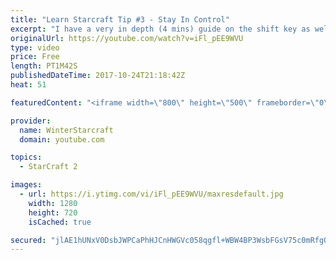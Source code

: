 ```yaml
---
title: "Learn Starcraft Tip #3 - Stay In Control"
excerpt: "I have a very in depth (4 mins) guide on the shift key as well here https://www.youtube.com/watch?v=7x9pHr544oY"
originalUrl: https://youtube.com/watch?v=iFl_pEE9WVU
type: video
price: Free
length: PT1M42S
publishedDateTime: 2017-10-24T21:18:42Z
heat: 51

featuredContent: "<iframe width=\"800\" height=\"500\" frameborder=\"0\" src=\"https://www.youtube.com/embed/iFl_pEE9WVU\" allow=\"accelerometer; autoplay; encrypted-media; gyroscope; picture-in-picture\" allowfullscreen></iframe>"

provider:
  name: WinterStarcraft
  domain: youtube.com

topics:
  - StarCraft 2

images:
  - url: https://i.ytimg.com/vi/iFl_pEE9WVU/maxresdefault.jpg
    width: 1280
    height: 720
    isCached: true

secured: "jlAE1hUNxV0DsbJWPCaPhHJCnHWGVc058qgfl+WBW4BP3WsbFGsV75c0mRfgQpRiT6OOIaN+AEMoBWrZl01jVZIh9g57KQicnaR7P9RVJiNoUQPoQJ6U7LGB+Ope+u7/4HFVgTmg0f/7gOhuj2duauBX8sqA6NAZV6HtXKtdmYWrhvBvuyStjm0w5E+lUI/AhoReSRdX2w5c78GI17SzsiOSsKF3zM/Lyt9DE+ms0p6xZrYr9dmO1+0SeREwDS0RMAJetHt7II62UtLdhw5PbL0gcmfigVspgRX4sVQHo6YhBRHffhnhdHjIwAxonAqmkvn03IULwRoEUZ5kgdNlmIiC8x/HpgZ6F7MQ+xdDddDsK4pGboZGKeYebVJ4kgreLdCpjw0e+5J+j/kcrRw79BCIkevthQU1fAgYwXETQnE=;vcuJ1EN4s+T4Uy6DuVbnIQ=="
---
```


